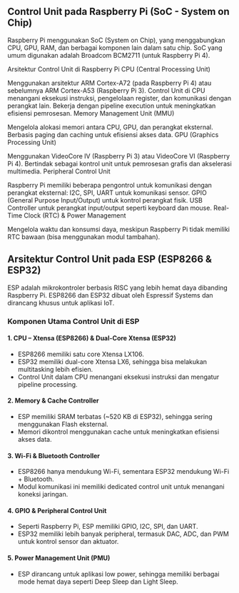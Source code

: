 ## Control Unit pada Raspberry Pi (SoC - System on Chip)
Raspberry Pi menggunakan SoC (System on Chip), yang menggabungkan CPU, GPU, RAM, dan berbagai komponen lain dalam satu chip. SoC yang umum digunakan adalah Broadcom BCM2711 (untuk Raspberry Pi 4).

Arsitektur Control Unit di Raspberry Pi
CPU (Central Processing Unit)

Menggunakan arsitektur ARM Cortex-A72 (pada Raspberry Pi 4) atau sebelumnya ARM Cortex-A53 (Raspberry Pi 3).
Control Unit di CPU menangani eksekusi instruksi, pengelolaan register, dan komunikasi dengan perangkat lain.
Bekerja dengan pipeline execution untuk meningkatkan efisiensi pemrosesan.
Memory Management Unit (MMU)

Mengelola alokasi memori antara CPU, GPU, dan perangkat eksternal.
Berbasis paging dan caching untuk efisiensi akses data.
GPU (Graphics Processing Unit)

Menggunakan VideoCore IV (Raspberry Pi 3) atau VideoCore VI (Raspberry Pi 4).
Bertindak sebagai kontrol unit untuk pemrosesan grafis dan akselerasi multimedia.
Peripheral Control Unit

Raspberry Pi memiliki beberapa pengontrol untuk komunikasi dengan perangkat eksternal:
I2C, SPI, UART untuk komunikasi sensor.
GPIO (General Purpose Input/Output) untuk kontrol perangkat fisik.
USB Controller untuk perangkat input/output seperti keyboard dan mouse.
Real-Time Clock (RTC) & Power Management

Mengelola waktu dan konsumsi daya, meskipun Raspberry Pi tidak memiliki RTC bawaan (bisa menggunakan modul tambahan).


## Arsitektur Control Unit pada ESP (ESP8266 & ESP32)
ESP adalah mikrokontroler berbasis RISC yang lebih hemat daya dibanding Raspberry Pi. ESP8266 dan ESP32 dibuat oleh Espressif Systems dan dirancang khusus untuk aplikasi IoT.

### Komponen Utama Control Unit di ESP

#### 1. CPU – Xtensa (ESP8266) & Dual-Core Xtensa (ESP32)
- ESP8266 memiliki satu core Xtensa LX106.
- ESP32 memiliki dual-core Xtensa LX6, sehingga bisa melakukan multitasking lebih efisien.
- Control Unit dalam CPU menangani eksekusi instruksi dan mengatur pipeline processing.

#### 2. Memory & Cache Controller
- ESP memiliki SRAM terbatas (~520 KB di ESP32), sehingga sering menggunakan Flash eksternal.
- Memori dikontrol menggunakan cache untuk meningkatkan efisiensi akses data.

#### 3. Wi-Fi & Bluetooth Controller
- ESP8266 hanya mendukung Wi-Fi, sementara ESP32 mendukung Wi-Fi + Bluetooth.
- Modul komunikasi ini memiliki dedicated control unit untuk menangani koneksi jaringan.

#### 4. GPIO & Peripheral Control Unit
- Seperti Raspberry Pi, ESP memiliki GPIO, I2C, SPI, dan UART.
- ESP32 memiliki lebih banyak peripheral, termasuk DAC, ADC, dan PWM untuk kontrol sensor dan aktuator.

#### 5. Power Management Unit (PMU)
- ESP dirancang untuk aplikasi low power, sehingga memiliki berbagai mode hemat daya seperti Deep Sleep dan Light Sleep.
